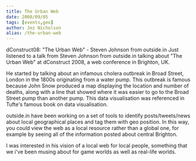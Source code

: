 ```yaml
---
title: The Urban Web
date: 2008/09/05
tags: [events,geo]
author: Jez Nicholson
alias: /the-urban-web
---
```

dConstruct08: "The Urban Web" - Steven Johnson from outside.in
Just listened to a talk from Steven Johnson from outside.in talking about "The Urban Web" at dConstruct 2008, a web conference in Brighton, UK.

He started by talking about an infamous cholera outbreak in Broad Street, London in the 1800s originating from a water pump. This outbreak is famous because John Snow produced a map displaying the location and number of deaths, along with a line that showed where it was easier to go to the Broad Street pump than another pump. This data visualisation was referenced in Tufte's famous book on data visualisation.

outside.in have been working on a set of tools to identify posts/tweets/news about local geographical places and tag them with geo position. In this way, you could view the web as a local resource rather than a global one, for example by seeing all of the information posted about central Brighton.

I was interested in his vision of a local web for local people, something that we i've been musing about for game worlds as well as real-life worlds.